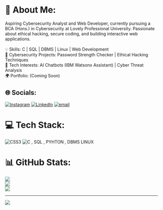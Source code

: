 
# 💫 About Me:
Aspiring Cybersecurity Analyst and Web Developer, currently pursuing a BCA (Hons.) in Cybersecurity at Lovely Professional University. Passionate about ethical hacking, secure coding, and building interactive web applications.<br><br>💡 Skills: C | SQL | DBMS | Linux | Web Development<br>🔐 Cybersecurity Projects: Password Strength Checker | Ethical Hacking Techniques<br>🤖 Tech Interests: AI Chatbots (IBM Watsonx Assistant) | Cyber Threat Analysis<br>🌍 Portfolio: (Coming Soon)<br>


## 🌐 Socials:
[![Instagram](https://img.shields.io/badge/Instagram-%23E4405F.svg?logo=Instagram&logoColor=white)](https://instagram.com/k.s.h.i.t.i.j_gupta-75) [![LinkedIn](https://img.shields.io/badge/LinkedIn-%230077B5.svg?logo=linkedin&logoColor=white)](https://linkedin.com/in/www.linkedin.com/in/kshitij-gupta-120348306) [![email](https://img.shields.io/badge/Email-D14836?logo=gmail&logoColor=white)](mailto:guptakshitij4723@gmail.com) 

# 💻 Tech Stack:
![CSS3](https://img.shields.io/badge/css3-%231572B6.svg?style=for-the-badge&logo=css3&logoColor=white) ![C](https://img.shields.io/badge/c-%2300599C.svg?style=for-the-badge&logo=c&logoColor=white) , SQL , PYHTON , DBMS LINUX
# 📊 GitHub Stats:
![](https://github-readme-stats.vercel.app/api?username=gupta09-oop&theme=dark&hide_border=false&include_all_commits=true&count_private=true)<br/>
![](https://github-readme-streak-stats.herokuapp.com/?user=gupta09-oop&theme=dark&hide_border=false)<br/>
![](https://github-readme-stats.vercel.app/api/top-langs/?username=gupta09-oop&theme=dark&hide_border=false&include_all_commits=true&count_private=true&layout=compact)

---
[![](https://visitcount.itsvg.in/api?id=gupta09-oop&icon=0&color=0)](https://visitcount.itsvg.in)

<!-- Proudly created with GPRM ( https://gprm.itsvg.in ) -->
